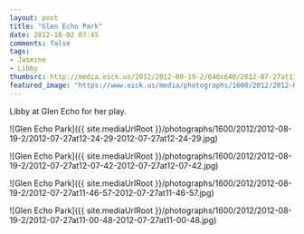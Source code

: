 ```yaml
---
layout: post
title: "Glen Echo Park"
date: 2012-10-02 07:45
comments: false
tags: 
- Jasmine
- Libby
thumbsrc: http://media.eick.us/2012/2012-08-19-2/640x640/2012-07-27at11-46-57-2012-07-27at11-46-57.jpg
featured_image: "https://www.eick.us/media/photographs/1600/2012/2012-08-19-2/2012-07-27at12-24-29-2012-07-27at12-24-29.jpg"
---
```

Libby at Glen Echo for her play.

![Glen Echo Park]({{ site.mediaUrlRoot }}/photographs/1600/2012/2012-08-19-2/2012-07-27at12-24-29-2012-07-27at12-24-29.jpg)


![Glen Echo Park]({{ site.mediaUrlRoot }}/photographs/1600/2012/2012-08-19-2/2012-07-27at12-07-42-2012-07-27at12-07-42.jpg)


![Glen Echo Park]({{ site.mediaUrlRoot }}/photographs/1600/2012/2012-08-19-2/2012-07-27at11-46-57-2012-07-27at11-46-57.jpg)


![Glen Echo Park]({{ site.mediaUrlRoot }}/photographs/1600/2012/2012-08-19-2/2012-07-27at11-00-48-2012-07-27at11-00-48.jpg)

